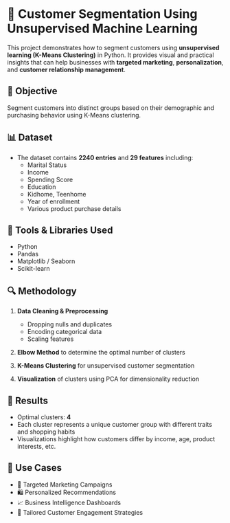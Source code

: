 # 🧠 Customer Segmentation Using Unsupervised Machine Learning

This project demonstrates how to segment customers using **unsupervised learning (K-Means Clustering)** in Python. It provides visual and practical insights that can help businesses with **targeted marketing**, **personalization**, and **customer relationship management**.

## 📌 Objective

Segment customers into distinct groups based on their demographic and purchasing behavior using K-Means clustering.

## 📊 Dataset

- The dataset contains **2240 entries** and **29 features** including:
  - Marital Status
  - Income
  - Spending Score
  - Education
  - Kidhome, Teenhome
  - Year of enrollment
  - Various product purchase details

## 🧰 Tools & Libraries Used

- Python
- Pandas
- Matplotlib / Seaborn
- Scikit-learn

## 🔍 Methodology

1. **Data Cleaning & Preprocessing**
   - Dropping nulls and duplicates
   - Encoding categorical data
   - Scaling features

2. **Elbow Method** to determine the optimal number of clusters

3. **K-Means Clustering** for unsupervised customer segmentation

4. **Visualization** of clusters using PCA for dimensionality reduction

## 🧪 Results

- Optimal clusters: **4**
- Each cluster represents a unique customer group with different traits and shopping habits
- Visualizations highlight how customers differ by income, age, product interests, etc.



## 💼 Use Cases

- 🎯 Targeted Marketing Campaigns
- 🛍️ Personalized Recommendations
- 📈 Business Intelligence Dashboards
- 💬 Tailored Customer Engagement Strategies




